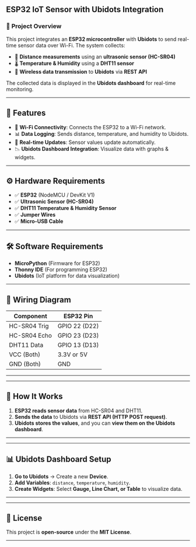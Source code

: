 ## **ESP32 IoT Sensor with Ubidots Integration**  

### 📌 **Project Overview**  
This project integrates an **ESP32 microcontroller** with **Ubidots** to send real-time sensor data over Wi-Fi. The system collects:  
- 📏 **Distance measurements** using an **ultrasonic sensor (HC-SR04)**  
- 🌡 **Temperature & Humidity** using a **DHT11 sensor**  
- 📡 **Wireless data transmission** to **Ubidots** via **REST API**  

The collected data is displayed in the **Ubidots dashboard** for real-time monitoring.  

---

## 🚀 **Features**
- 📡 **Wi-Fi Connectivity**: Connects the ESP32 to a Wi-Fi network.  
- 📊 **Data Logging**: Sends distance, temperature, and humidity to Ubidots.  
- 🔄 **Real-time Updates**: Sensor values update automatically.  
- 📉 **Ubidots Dashboard Integration**: Visualize data with graphs & widgets.  

---

## ⚙️ **Hardware Requirements**
- ✅ **ESP32** (NodeMCU / DevKit V1)  
- ✅ **Ultrasonic Sensor (HC-SR04)**  
- ✅ **DHT11 Temperature & Humidity Sensor**  
- ✅ **Jumper Wires**  
- ✅ **Micro-USB Cable**  

---

## 🛠 **Software Requirements**
- **MicroPython** (Firmware for ESP32)  
- **Thonny IDE** (For programming ESP32)  
- **Ubidots** (IoT platform for data visualization)  

---

## 🔌 **Wiring Diagram**
| Component  | ESP32 Pin  |
|------------|-----------|
| HC-SR04 Trig | GPIO 22 (D22) |
| HC-SR04 Echo | GPIO 23 (D23) |
| DHT11 Data | GPIO 13 (D13) |
| VCC (Both) | 3.3V or 5V |
| GND (Both) | GND |

---

---

## 🚀 **How It Works**
1. **ESP32 reads sensor data** from HC-SR04 and DHT11.  
2. **Sends the data** to Ubidots via **REST API (HTTP POST request)**.  
3. **Ubidots stores the values**, and you can **view them on the Ubidots dashboard**.  

---

---

## 📊 **Ubidots Dashboard Setup**
1. **Go to Ubidots** → Create a new **Device**.  
2. **Add Variables**: `distance`, `temperature`, `humidity`.  
3. **Create Widgets**: Select **Gauge, Line Chart, or Table** to visualize data.  

---

---

## 📜 **License**
This project is **open-source** under the **MIT License**.  

---
